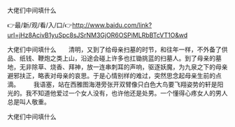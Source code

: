 大佬们中间填什么

👉最/新/观/看/入/口/👉http://www.baidu.com/link?url=jHz8AcivB1yuSpc8sJSrNM3GjOR6OSPiMLRbBTcVT1O&wd

大佬们中间填什么　　清明，又到了给母亲扫墓的时节，和往年一样，不外备了供品、纸钱、鞭炮之类上山，沿途会碰上许多也扛锄挑蓝的扫墓人。到了母亲的墓地，无非除草、烧香、拜神，放一连串刺耳的声响，驱逐妖魔，为九泉之下的母亲避邪扶正，略表对母亲的哀思。于是心情别样的难过，突然思念起母亲生前的点滴。
　　我语塞，站在西雅图海港旁张开双臂像只白色大鸟要飞翔姿势的轩是阳光的。我不知道他爱过一个女人没有，也许他还是处男。一个懂得心疼女人的男人总是叫人敬重。


大佬们中间填什么
